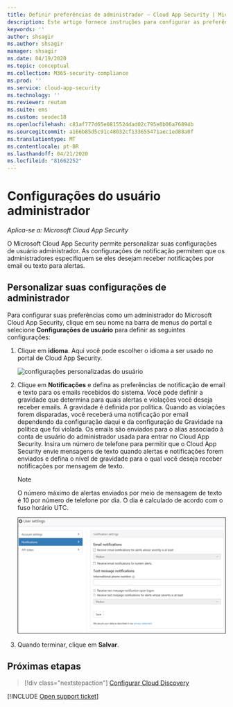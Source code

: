 ```yaml
---
title: Definir preferências de administrador – Cloud App Security | Microsoft Docs
description: Este artigo fornece instruções para configurar as preferências do administrador em Cloud App Security.
keywords: ''
author: shsagir
ms.author: shsagir
manager: shsagir
ms.date: 04/19/2020
ms.topic: conceptual
ms.collection: M365-security-compliance
ms.prod: ''
ms.service: cloud-app-security
ms.technology: ''
ms.reviewer: reutam
ms.suite: ems
ms.custom: seodec18
ms.openlocfilehash: c81af777d65e0815524dad02c795e8b06a76894b
ms.sourcegitcommit: a166b85d5c91c48032cf133655471aec1ed88a0f
ms.translationtype: MT
ms.contentlocale: pt-BR
ms.lasthandoff: 04/21/2020
ms.locfileid: "81662252"
---
```

# <a name="admin-user-settings"></a>Configurações do usuário administrador

*Aplica-se a: Microsoft Cloud App Security*

O Microsoft Cloud App Security permite personalizar suas configurações de usuário administrador. As configurações de notificação permitem que os administradores especifiquem se eles desejam receber notificações por email ou texto para alertas.

## <a name="customize-your-admin-settings"></a><a name="Adminsettings"></a>Personalizar suas configurações de administrador

Para configurar suas preferências como um administrador do Microsoft Cloud App Security, clique em seu nome na barra de menus do portal e selecione **Configurações de usuário** para definir as seguintes configurações:

1. Clique em **idioma**. Aqui você pode escolher o idioma a ser usado no portal de Cloud App Security.

    ![configurações personalizadas do usuário](media/custom-language-settings.png)

2. Clique em **Notificações** e defina as preferências de notificação de email e texto para os emails recebidos do sistema.  Você pode definir a gravidade que determina para quais alertas e violações você deseja receber emails. A gravidade é definida por política. Quando as violações forem disparadas, você receberá uma notificação por email dependendo da configuração daqui e da configuração de Gravidade na política que foi violada. Os emails são enviados para o alias associado à conta de usuário do administrador usada para entrar no Cloud App Security. Insira um número de telefone para permitir que o Cloud App Security envie mensagens de texto quando alertas e notificações forem enviados e defina o nível de gravidade para o qual você deseja receber notificações por mensagem de texto.

    > [!NOTE]
    > O número máximo de alertas enviados por meio de mensagem de texto é 10 por número de telefone por dia. O dia é calculado de acordo com o fuso horário UTC.

    ![configurações de notificação](media/notification-settings.png)

3. Quando terminar, clique em **Salvar**.

## <a name="next-steps"></a>Próximas etapas

> [!div class="nextstepaction"]
> [Configurar Cloud Discovery](set-up-cloud-discovery.md)

[!INCLUDE [Open support ticket](includes/support.md)]
